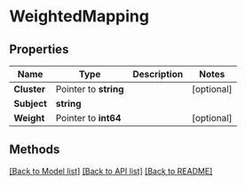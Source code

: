 # WeightedMapping

## Properties

Name | Type | Description | Notes
------------ | ------------- | ------------- | -------------
**Cluster** | Pointer to **string** |  | [optional] 
**Subject** | **string** |  | 
**Weight** | Pointer to **int64** |  | [optional] 

## Methods


[[Back to Model list]](../README.md#documentation-for-models) [[Back to API list]](../README.md#documentation-for-api-endpoints) [[Back to README]](../README.md)


